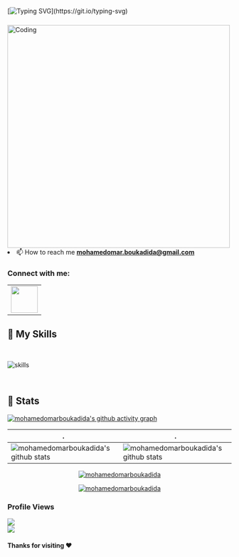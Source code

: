 

[![Typing SVG](https://readme-typing-svg.demolab.com?font=Fira+Code&weight=500&size=21&duration=4000&pause=1000&color=5B4EFF&background=FF000000&center=true&vCenter=true&width=435&lines=Hi+%F0%9F%91%8B%2C+I'm+Mohamed+Omar+Boukadida;Always+learning+new+things;Welcome+to+my+profile+!)](https://git.io/typing-svg)

<h3 align="center"></h3>
<img align="center" alt="Coding" width="500" src="https://institute.careerguide.com/wp-content/uploads/2020/09/focus-animation_bcba3d519ff8406664b93fe49a8fa2e8.gif"


- 📫 How to reach me **mohamedomar.boukadida@gmail.com**

<h3 align="left">Connect with me:</h3>

<p align='center'>
 
<table width="100" align='center'>
<tr>
    <td align='center' width="60">
        <a href="https://www.linkedin.com/in/mohamed-omar-boukadida"><img src="https://cdn-icons-png.flaticon.com/512/1409/1409945.png" width="60"></a>
    </td>
</tr>
</table>






## 🔧 My Skills

</br>

![skills](https://skillicons.dev/icons?i=html,css,php,laravel,c,cpp,mysql,django,linux,bash,py,pytorch,qt,tensorflow,raspberrypi,arduino,blender,figma,xd,ai,ps,&theme=dark&perline=15)

<!-- <p align="center">
  <a href="https://skillicons.dev">
    <img src="https://skillicons.dev/icons?i=html,css,php,laravel,c,cpp,mysql,django,linux,bash,py,pytorch,qt,tensorflow,raspberrypi,arduino,blender,figma,xd,ai,ps,&theme=dark&perline=15" />
  </a>
</p> -->
</br>

## 🔧 Stats

[![mohamedomarboukadida's github activity graph](https://github-readme-activity-graph.vercel.app/graph?username=mohamedomarboukadida&theme=synthwave-84)](https://github.com/mohamedomarboukadida/github-readme-activity-graph)

| .                                                                                                                                       | .                                                                                                                         |
|-----------------------------------------------------------------------------------------------------------------------------------------|---------------------------------------------------------------------------------------------------------------------------|
| ![mohamedomarboukadida's github stats](https://github-readme-stats.vercel.app/api?username=mohamedomarboukadida&show_icons=true&theme=radical&include_all_commits=true) | ![mohamedomarboukadida's github stats](https://github-readme-stats.vercel.app/api/top-langs/?username=mohamedomarboukadida&theme=radical&layout=compact) |

<p align="center"> 
<a href="https://github-readme-streak-stats.herokuapp.com"><img src="https://github-readme-streak-stats.herokuapp.com/?user=mohamedomarboukadida&theme=radical" alt="mohamedomarboukadida" /></a>
</p>



<p align="center"> 
<a href="https://github.com/ryo-ma/github-profile-trophy"><img src="https://github-profile-trophy.vercel.app/?username=mohamedomarboukadida&theme=radical" alt="mohamedomarboukadida" /></a>
</p>



### Profile Views

![](https://count.getloli.com/get/@mohamedomarboukadida.github.readme)
</br>
<img src="https://profile-counter.glitch.me/mohamedomarboukadida/count.svg"> 


#### Thanks for visiting :heart:

